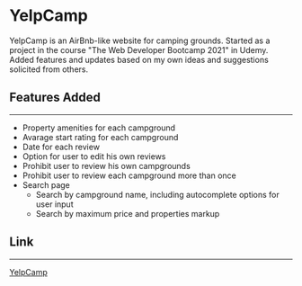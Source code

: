 # YelpCamp

YelpCamp is an AirBnb-like website for camping grounds.
Started as a project in the course "The Web Developer Bootcamp 2021" in Udemy. Added features and updates based on my own ideas and suggestions solicited from others.


## Features Added
-----------------

* Property amenities for each campground
* Avarage start rating for each campground
* Date for each review
* Option for user to edit his own reviews
* Prohibit user to review his own campgrounds
* Prohibit user to review each campground more than once
* Search page
    * Search by campground name, including autocomplete options for user input
    * Search by maximum price and properties markup


## Link
-------

[YelpCamp](https://mysterious-fortress-97356.herokuapp.com/)
